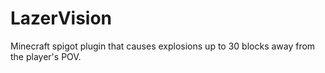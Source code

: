 # LazerVision
Minecraft spigot plugin that causes explosions up to 30 blocks away from the player's POV.
